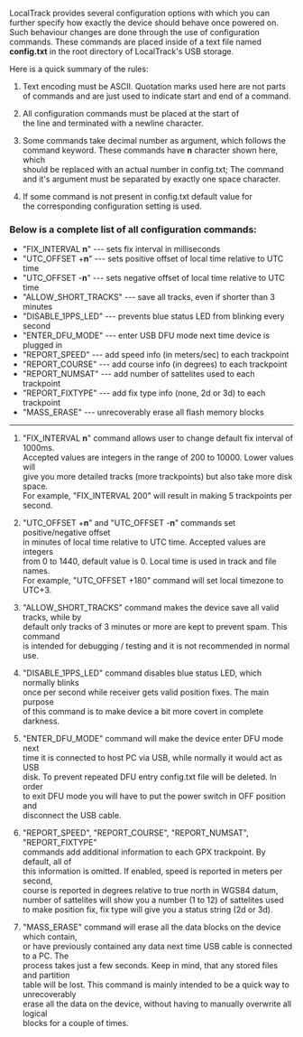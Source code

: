 LocalTrack provides several configuration options with which you can  
further specify how exactly the device should behave once powered on.  
Such behaviour changes are done through the use of configuration  
commands. These commands are placed inside of a text file named  
**config.txt** in the root directory of LocalTrack's USB storage.  
  
Here is a quick summary of the rules:  
  
1. Text encoding must be ASCII. Quotation marks used here are not parts  
of commands and are just used to indicate start and end of a command.  
  
2. All configuration commands must be placed at the start of  
the line and terminated with a newline character.  
  
3. Some commands take decimal number as argument, which follows the  
command keyword. These commands have **n** character shown here, which  
should be replaced with an actual number in config.txt; The command  
and it's argument must be separated by exactly one space character.  
  
4. If some command is not present in config.txt default value for  
the corresponding configuration setting is used.  
  
### Below is a complete list of all configuration commands:  
  
* "FIX_INTERVAL **n**"   --- sets fix interval in milliseconds  
* "UTC_OFFSET +**n**"   --- sets positive offset of local time relative to UTC time  
* "UTC_OFFSET -**n**"   --- sets negative offset of local time relative to UTC time  
* "ALLOW_SHORT_TRACKS"   --- save all tracks, even if shorter than 3 minutes  
* "DISABLE_1PPS_LED"   --- prevents blue status LED from blinking every second 
* "ENTER_DFU_MODE"   --- enter USB DFU mode next time device is plugged in  
* "REPORT_SPEED"   --- add speed info (in meters/sec) to each trackpoint  
* "REPORT_COURSE"   --- add course info (in degrees) to each trackpoint  
* "REPORT_NUMSAT"   --- add number of sattelites used to each trackpoint  
* "REPORT_FIXTYPE"   --- add fix type info (none, 2d or 3d) to each trackpoint  
* "MASS_ERASE"   --- unrecoverably erase all flash memory blocks  
  
---
  
1. "FIX_INTERVAL **n**" command allows user to change default fix interval of 1000ms.  
Accepted values are integers in the range of 200 to 10000. Lower values will  
give you more detailed tracks (more trackpoints) but also take more disk space.  
For example, "FIX_INTERVAL 200" will result in making 5 trackpoints per second.  
  
2. "UTC_OFFSET +**n**" and "UTC_OFFSET -**n**" commands set positive/negative offset  
in minutes of local time relative to UTC time. Accepted values are integers  
from 0 to 1440, default value is 0. Local time is used in track and file names.  
For example, "UTC_OFFSET +180" command will set local timezone to UTC+3.  
  
3. "ALLOW_SHORT_TRACKS" command makes the device save all valid tracks, while by  
default only tracks of 3 minutes or more are kept to prevent spam. This command  
is intended for debugging / testing and it is not recommended in normal use.  
  
4. "DISABLE_1PPS_LED" command disables blue status LED, which normally blinks  
once per second while receiver gets valid position fixes. The main purpose  
of this command is to make device a bit more covert in complete darkness.  
  
5. "ENTER_DFU_MODE" command will make the device enter DFU mode next  
time it is connected to host PC via USB, while normally it would act as USB  
disk. To prevent repeated DFU entry config.txt file will be deleted. In order  
to exit DFU mode you will have to put the power switch in OFF position and  
disconnect the USB cable.  
  
6. "REPORT_SPEED", "REPORT_COURSE", "REPORT_NUMSAT", "REPORT_FIXTYPE"  
commands add additional information to each GPX trackpoint. By default, all of  
this information is omitted. If enabled, speed is reported in meters per second,  
course is reported in degrees relative to true north in WGS84 datum,  
number of sattelites will show you a number (1 to 12) of sattelites used  
to make position fix, fix type will give you a status string (2d or 3d).  
  
7. "MASS_ERASE" command will erase all the data blocks on the device which contain,  
or have previously contained any data next time USB cable is connected to a PC. The  
process takes just a few seconds. Keep in mind, that any stored files and partition  
table will be lost. This command is mainly intended to be a quick way to unrecoverably  
erase all the data on the device, without having to manually overwrite all logical  
blocks for a couple of times.  
  